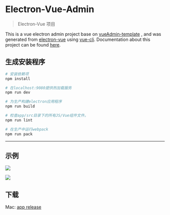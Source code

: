 # Electron-Vue-Admin

> Electron-Vue 项目

This is a vue electron admin project base on  [vueAdmin-template](https://github.com/PanJiaChen/vueAdmin-template) , and was generated from [electron-vue](https://github.com/SimulatedGREG/electron-vue) using [vue-cli](https://github.com/vuejs/vue-cli). Documentation about this project can be found [here](https://simulatedgreg.gitbooks.io/electron-vue/content/index.html).

## 生成安装程序

``` bash
# 安装依赖项
npm install

# 在localhost:9080提供热加载服务
npm run dev

# 为生产构建electron应用程序
npm run build

# 检查app/src目录下的所有JS/Vue组件文件。
npm run lint

# 在生产中运行webpack
npm run pack
```
---


## 示例

![](https://github.com/PanJiaChen/PanJiaChen.github.io/blob/master/images/electron-login.png)

![](https://github.com/PanJiaChen/PanJiaChen.github.io/blob/master/images/electron-admin.gif)


## 下载
Mac: [app release](https://github.com/PanJiaChen/electron-vue-admin/releases/tag/v3.0.0)

